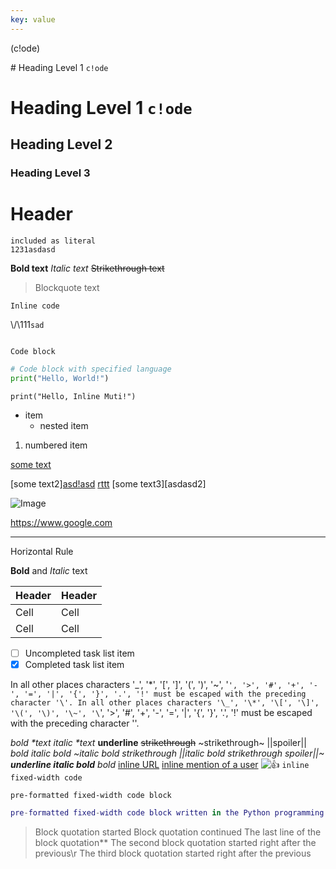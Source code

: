 ```yaml
---
key: value
---
```


\(c!ode\)

\# Heading Level 1 `c!ode`

# Heading Level 1 `c!ode`

## Heading Level 2

### Heading Level 3

Header
======

    included as literal
    1231asdasd

**Bold text**
*Italic text*
~~Strikethrough text~~

> Blockquote text

`Inline code`

\\/\\111`sad`

```

Code block

```

```python
# Code block with specified language
print("Hello, World!")
```

```print("Hello, Inline Muti!")```

- item
    - nested item

1. numbered item

[some text](https://www.example.com)

[some text2][asd!asd](https://www.example.com)
[rttt]()
[some text3][asdasd2]

![Image](https://www.example.com/image.jpg)

<https://www.google.com>

---
Horizontal Rule

**Bold** and *Italic* text

| Header | Header |
|--------|--------|
| Cell   | Cell   |
| Cell   | Cell   |

- [ ] Uncompleted task list item
- [x] Completed task list item

In all other places
characters '_', '*', '[', ']', '(', ')', '~', '`', '>', '#', '+', '-', '=', '|', '{', '}', '.', '!' must be escaped with the preceding character '\'.
In all other places characters '\_', '\*', '\[', '\]', '\(', '\)', '\~', '\`', '\>', '\#', '\+', '\-', '\=', '\|', '\{', '\}', '\.', '\!'
must be escaped with the preceding character '\'.

*bold \*text*
_italic \*text_
__underline__
~~strikethrough~~
~strikethrough~
||spoiler||
*bold _italic bold ~italic bold strikethrough ||italic bold strikethrough spoiler||~ __underline italic bold___ bold*
[inline URL](http://www.example.com/)
[inline mention of a user](tg://user?id=123456789)
![👍](tg://emoji?id=5368324170671202286)
`inline fixed-width code`

```
pre-formatted fixed-width code block
```

```lua
pre-formatted fixed-width code block written in the Python programming language
```

> Block quotation started
> Block quotation continued
> The last line of the block quotation**
> The second block quotation started right after the previous\r
> The third block quotation started right after the previous